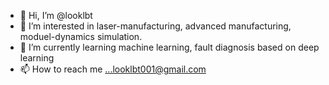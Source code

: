 - 👋 Hi, I’m @looklbt
- 👀 I’m interested in laser-manufacturing, advanced manufacturing, moduel-dynamics simulation.
- 🌱 I’m currently learning machine learning, fault diagnosis based on deep learning
- 📫 How to reach me ...looklbt001@gmail.com

<!---
looklbt/looklbt is a ✨ special ✨ repository because its `README.md` (this file) appears on your GitHub profile.
You can click the Preview link to take a look at your changes.
--->
